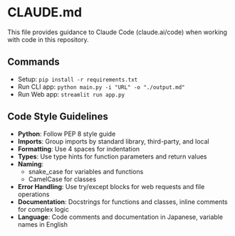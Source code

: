 # CLAUDE.md

This file provides guidance to Claude Code (claude.ai/code) when working with code in this repository.

## Commands

- Setup: `pip install -r requirements.txt`
- Run CLI app: `python main.py -i "URL" -o "./output.md"`
- Run Web app: `streamlit run app.py`

## Code Style Guidelines

- **Python**: Follow PEP 8 style guide
- **Imports**: Group imports by standard library, third-party, and local
- **Formatting**: Use 4 spaces for indentation
- **Types**: Use type hints for function parameters and return values
- **Naming**:
  - snake_case for variables and functions
  - CamelCase for classes
- **Error Handling**: Use try/except blocks for web requests and file operations
- **Documentation**: Docstrings for functions and classes, inline comments for complex logic
- **Language**: Code comments and documentation in Japanese, variable names in English
